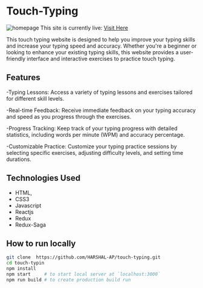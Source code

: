 # Touch-Typing


![homepage](https://github.com/HARSHAL-AP/touch-typing/assets/100954039/96a33d75-f6a5-4daa-8e9c-814ac30ee5a5)
This site is currently live: [Visit Here](https://touch-typing-eight.vercel.app/)

This touch typing website is designed to help you improve your typing skills and increase your typing speed and accuracy. Whether you're a beginner or looking to enhance your existing typing skills, this website provides a user-friendly interface and interactive exercises to practice touch typing.


## Features
-Typing Lessons:  Access a variety of typing lessons and exercises tailored for different skill levels.

-Real-time Feedback:  Receive immediate feedback on your typing accuracy and speed as you progress through the exercises.

-Progress Tracking:  Keep track of your typing progress with detailed statistics, including words per minute (WPM) and accuracy percentage.

-Customizable Practice:  Customize your typing practice sessions by selecting specific exercises, adjusting difficulty levels, and setting time durations.
## Technologies Used

- HTML,
- CSS3
- Javascript
- Reactjs
- Redux
- Redux-Saga

## How to run locally

```zsh
git clone  https://github.com/HARSHAL-AP/touch-typing.git
cd touch-typin
npm install
npm start     # to start local server at `localhost:3000`
npm run build # to create production build run
```

